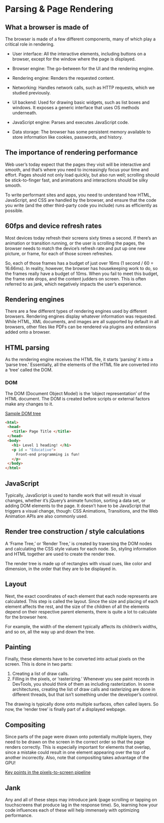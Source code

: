 # Parsing & Page Rendering
## What a browser is made of
The browser is made of a few different components, many of which play a critical role in rendering.

- User interface: All the interactive elements, including buttons on a browser, except for the window where the page is displayed.

- Browser engine: The go-between for the UI and the rendering engine.

- Rendering engine: Renders the requested content.

- Networking: Handles network calls, such as HTTP requests, which we studied previously.

- UI backend: Used for drawing basic widgets, such as list boxes and windows. It exposes a generic interface that uses OS methods underneath.

- JavaScript engine: Parses and executes JavaScript code.

- Data storage: The browser has some persistent memory available to store information like cookies, passwords, and history.

## The importance of rendering performance
Web user’s today expect that the pages they visit will be interactive and smooth, and that’s where you need to increasingly focus your time and effort. Pages should not only load quickly, but also run well; scrolling should be stick-to-finger fast, and animations and interactions should be silky smooth.

To write performant sites and apps, you need to understand how HTML, JavaScript, and CSS are handled by the browser, and ensure that the code you write (and the other third-party code you include) runs as efficiently as possible.

## 60fps and device refresh rates
Most devices today refresh their screens sixty times a second. If there’s an animation or transition running, or the user is scrolling the pages, the browser needs to match the device’s refresh rate and put up one new picture, or frame, for each of those screen refreshes.

So, each of those frames has a budget of just over 16ms (1 second / 60 = 16.66ms). In reality, however, the browser has housekeeping work to do, so the frames really have a budget of 10ms. When you fail to meet this budget, the frame rate drops, and the content judders on screen. This is often referred to as jank, which negatively impacts the user’s experience.

## Rendering engines
There are a few different types of rendering engines used by different browsers. Rendering engines display whatever information was requested. While HTML, XML documents, and images are all supported by default in all browsers, other files like PDFs can be rendered via plugins and extensions added onto a browser.

## HTML parsing
As the rendering engine receives the HTML file, it starts ‘parsing’ it into a ‘parse tree.’ Essentially, all the elements of the HTML file are converted into a ‘tree’ called the DOM.

### DOM
The DOM (Document Object Model) is the ‘object representation’ of the HTML document. The DOM is created before scripts or external factors make any changes to it.

[Sample DOM tree](./dom.jpg)


```html
<html>
 <head>
   <title> Page Title </title>
 </head>
 <body>
   <h1> Level 1 heading! </h1>
   <p id = "Educative">
     Front-end programming is fun!
   </p>
 </body>
</html>
```
## JavaScript
Typically, JavaScript is used to handle work that will result in visual changes, whether it’s jQuery’s animate function, sorting a data set, or adding DOM elements to the page. It doesn’t have to be JavaScript that triggers a visual change, though: CSS Animations, Transitions, and the Web Animation APIs are also commonly used.

## Render tree construction / style calculations
A ‘Frame Tree,’ or ‘Render Tree,’ is created by traversing the DOM nodes and calculating the CSS style values for each node. So, styling information and HTML together are used to create the render tree.

The render tree is made up of rectangles with visual cues, like color and dimension, in the order that they are to be displayed in.

## Layout
Next, the exact coordinates of each element that each node represents are calculated. This step is called the layout. Since the size and placing of each element affects the rest, and the size of the children of all the elements depend on their respective parent elements, there is quite a lot to calculate for the browser here.

For example, the width of the <body> element typically affects its children’s widths, and so on, all the way up and down the tree.

## Painting
Finally, these elements have to be converted into actual pixels on the screen. This is done in two parts:

1. Creating a list of draw calls.
2. Filling in the pixels, or ‘rasterizing.’
Whenever you see paint records in DevTools, you should think of them as including rasterization. In some architectures, creating the list of draw calls and rasterizing are done in different threads, but that isn’t something under the developer’s control.

The drawing is typically done onto multiple surfaces, often called layers. So now, the ‘render tree’ is finally part of a displayed webpage.

## Compositing
Since parts of the page were drawn onto potentially multiple layers, they need to be drawn on the screen in the correct order so that the page renders correctly. This is especially important for elements that overlap, since a mistake could result in one element appearing over the top of another incorrectly. Also, note that compositing takes advantage of the GPU!

[Key points in the pixels-to-screen pipeline](./compositing.jpg)

## Jank
Any and all of these steps may introduce jank (page scrolling or tapping on touchscreens that produce lag in the response time). So, learning how your code influences each of these will help immensely with optimizing performance.
